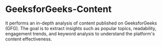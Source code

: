 # GeeksforGeeks-Content
It performs an in-depth analysis of content published on GeeksforGeeks (GFG). The goal is to extract insights such as popular topics, readability, engagement trends, and keyword analysis to understand the platform's content effectiveness.
